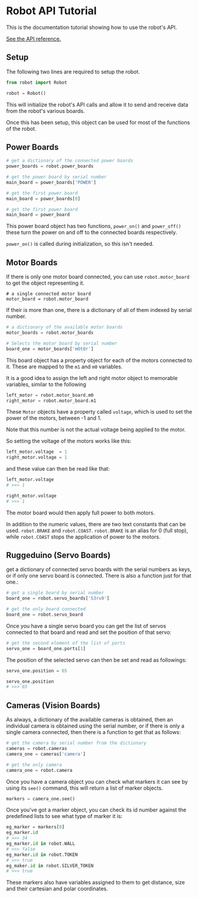 # Robot API Tutorial
This is the documentation tutorial showing how to use the robot's API.

[See the API reference.](reference)

## Setup
The following two lines are required to setup the robot.

```python
from robot import Robot

robot = Robot()
```

This will initialize the robot's API calls and allow it to send and receive data from the robot's various boards.

Once this has been setup, this object can be used for most of the functions of the robot.

## Power Boards
```python
# get a dictionary of the connected power boards
power_boards = robot.power_boards

# get the power board by serial number
main_board = power_boards['POWER']

# get the first power board
main_board = power_boards[0]

# get the first power board
main_board = power_board
```

This power board object has two functions, `power_on()` and `power_off()` these turn the power on and off to the connected boards respectively.

`power_on()` is called during initialization, so this isn't needed.

## Motor Boards

If there is only one motor board connected, you can use `robot.motor_board` to get the object representing it.
```
# a single connected motor board
motor_board = robot.motor_board
```
 If their is more than one, there is a dictionary of all of them indexed by serial number.

```python
# a dictionary of the available motor boards
motor_boards = robot.motor_boards

# Selects the motor board by serial number
board_one = motor_boards['mOtOr']
```

This board object has a property object for each of the motors connected to it. These are mapped to the `m1` and `m0` variables.

It is a good idea to assign the left and right motor object to memorable variables, similar to the following
```python
left_motor = robot.motor_board.m0
right_motor = robot.motor_board.m1
```

These `Motor` objects have a property called `voltage`, which is used to set the power of the motors, between -1 and 1.

Note that this number is not the actual voltage being applied to the motor.

So setting the voltage of the motors works like this:
```python
left_motor.voltage  = 1
right_motor.voltage = 1
```

and these value can then be read like that:
```python
left_motor.voltage
# >>> 1

right_motor.voltage
# >>> 1
```

The motor board would then apply full power to both motors.

In addition to the numeric values, there are two text constants that can be used. `robot.BRAKE` and `robot.COAST`.
`robot.BRAKE` is an alias for 0 (full stop), while `robot.COAST` stops the application of power to the motors.

## Ruggeduino (Servo Boards)

get a dictionary of connected servo boards with the serial numbers as keys, or if only one servo board is connected. There is also a function just for that one.:
```python
# get a single board by serial number
board_one = robot.servo_boards['S3rv0']

# get the only board connected
board_one = robot.servo_board
```

Once you have a single servo board you can get the list of servos connected to that board and read and set the position of that servo:
```python
# get the second element of the list of ports
servo_one = board_one.ports[1]
```

The position of the selected servo can then be set and read as followings:
```python
servo_one.position = 65

servo_one.position
# >>> 65
```

## Cameras (Vision Boards)
As always, a dictionary of the available cameras is obtained, then an individual camera is obtained using the serial number, or if there is only a single camera connected, then there is a function to get that as follows:

```python
# get the camera by serial number from the dictionary
cameras = robot.cameras
camera_one = cameras['camera']

# get the only camera
camera_one = robot.camera
```

Once you have a camera object you can check what markers it can see by using its `see()` command, this will return a list of marker objects.
```python
markers = camera_one.see()
```

Once you've got a marker object, you can check its id number against the predefined lists to see what type of marker it is:
```python
eg_marker = markers[0]
eg_marker.id
# >>> 34
eg_marker.id in robot.WALL
# >>> false
eg_marker.id in robot.TOKEN
# >>> true
eg_maker.id in robot.SILVER_TOKEN
# >>> true
```
These markers also have variables assigned to them to get distance, size and their cartesian and polar coordinates.
